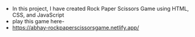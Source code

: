 - In this project, I have created Rock Paper Scissors Game using HTML, CSS, and JavaScript
- play this game here-
- https://abhay-rockpaperscissorsgame.netlify.app/
